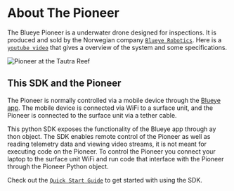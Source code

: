# About The Pioneer
The Blueye Pioneer is a underwater drone designed for inspections. It is produced and sold by the Norwegian company [`Blueye Robotics`](https://www.blueyerobotics.com/).
Here is a [`youtube video`](https://www.youtube.com/watch?v=_-AEtr6xOP8) that gives a overview of the system and some specifications.


![Pioneer at the Tautra Reef](./docs/media/pioneer-at-reef.gif)

## This SDK and the Pioneer
The Pioneer is normally controlled via a mobile device through the [Blueye app](https://play.google.com/store/apps/details?id=no.blueye.blueyeapp). The mobile device
is connected via WiFi to a surface unit, and the Pioneer is connected to the surface unit via a tether cable.

This python SDK exposes the functionality of the Blueye app through ay thon object. The SDK enables remote control of the Pioneer as well as reading telemetry data and viewing video streams, it is not meant for executing code on the Pioneer.
To control the Pioneer you connect your laptop to the surface unit WiFi and run code that interface with the Pioneer through the Pioneer Python object.


Check out the [`Quick Start Guide`](./docs/quick_start.md) to get started with using the SDK.

